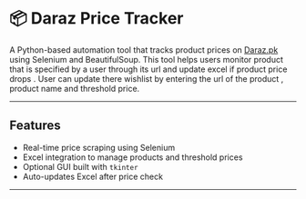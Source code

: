 # 📦 Daraz Price Tracker

A Python-based automation tool that tracks product prices on [Daraz.pk](https://www.daraz.pk/) using Selenium and BeautifulSoup. This tool helps users monitor product that is specified by a user through its url and update excel if product price drops . User can update there wishlist by entering the url of the product , product name and threshold price.

---

##  Features

-  Real-time price scraping using Selenium
-  Excel integration to manage products and threshold prices
-  Optional GUI built with `tkinter`
-  Auto-updates Excel after price check

---

